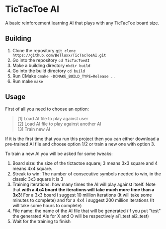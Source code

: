 # TicTacToe AI

A basic reinforcement learning AI that plays with any TicTacToe board size.

## Building
1) Clone the repository `git clone https://github.com/Belluxx/TicTacToeAI.git`
2) Go into the repository `cd TicTacToeAI`
3) Make a building directory `mkdir build`
4) Go into the build directory `cd build`
5) Run CMake `cmake -DCMAKE_BUILD_TYPE=Release ..`
6) Run make `make`

## Usage
First of all you need to choose an option:
> [1] Load AI file to play against user\
> [2] Load AI file to play against another AI\
> [3] Train new AI

If it is the first time that you run this project then you can either download a pre-trained AI file and choose option 1/2 or train a new one with option 3.

To train a new AI you will be asked for some tweaks:
1) Board size: the size of the tictactoe square; 3 means 3x3 square and 4 means 4x4 square.
2) Streak to win: The number of consecutive symbols needed to win, in the classic 3x3 square it is 3
3) Training iterations: how many times the AI will play against itself. Note that **with a 4x4 board the iterations will take much more time than a 3x3**! For a 3x3 board i suggest 10 million iterations (It will take some minutes to complete) and for a 4x4 i suggest 200 million iterations (It will take some hours to complete)
4) File name: the name of the AI file that will be generated (if you put "test" the generated AIs for X and O will be respectively ai1_test ai2_test)
5) Wait for the training to finish
